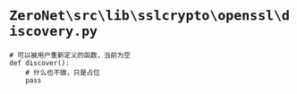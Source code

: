 # `ZeroNet\src\lib\sslcrypto\openssl\discovery.py`

```
# 可以被用户重新定义的函数，当前为空
def discover():
    # 什么也不做，只是占位
    pass
```